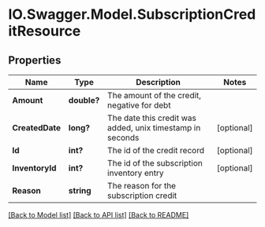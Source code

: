 # IO.Swagger.Model.SubscriptionCreditResource
## Properties

Name | Type | Description | Notes
------------ | ------------- | ------------- | -------------
**Amount** | **double?** | The amount of the credit, negative for debt | 
**CreatedDate** | **long?** | The date this credit was added, unix timestamp in seconds | [optional] 
**Id** | **int?** | The id of the credit record | [optional] 
**InventoryId** | **int?** | The id of the subscription inventory entry | [optional] 
**Reason** | **string** | The reason for the subscription credit | 

[[Back to Model list]](../README.md#documentation-for-models) [[Back to API list]](../README.md#documentation-for-api-endpoints) [[Back to README]](../README.md)

